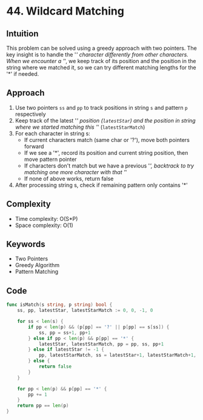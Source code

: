 # 44. Wildcard Matching

## Intuition

This problem can be solved using a greedy approach with two pointers. The key insight is to handle the '*' character differently from other characters. When we encounter a '*', we keep track of its position and the position in the string where we matched it, so we can try different matching lengths for the '*' if needed.

## Approach

1. Use two pointers `ss` and `pp` to track positions in string `s` and pattern `p` respectively
2. Keep track of the latest '*' position (`latestStar`) and the position in string where we started matching this '*' (`latestStarMatch`)
3. For each character in string s:
    - If current characters match (same char or '?'), move both pointers forward
    - If we see a '*', record its position and current string position, then move pattern pointer
    - If characters don't match but we have a previous '*', backtrack to try matching one more character with that '*'
    - If none of above works, return false
4. After processing string s, check if remaining pattern only contains '*'

## Complexity

- Time complexity: O(S*P)
- Space complexity: O(1)

## Keywords

- Two Pointers
- Greedy Algorithm
- Pattern Matching

## Code

```go
func isMatch(s string, p string) bool {
    ss, pp, latestStar, latestStarMatch := 0, 0, -1, 0

    for ss < len(s) {
        if pp < len(p) && (p[pp] == '?' || p[pp] == s[ss]) {
            ss, pp = ss+1, pp+1
        } else if pp < len(p) && p[pp] == '*' {
            latestStar, latestStarMatch, pp = pp, ss, pp+1
        } else if latestStar != -1 {
            pp, latestStarMatch, ss = latestStar+1, latestStarMatch+1, latestStarMatch+1
        } else {
            return false
        }
    }

    for pp < len(p) && p[pp] == '*' {
        pp += 1
    }
    return pp == len(p)
}
```
